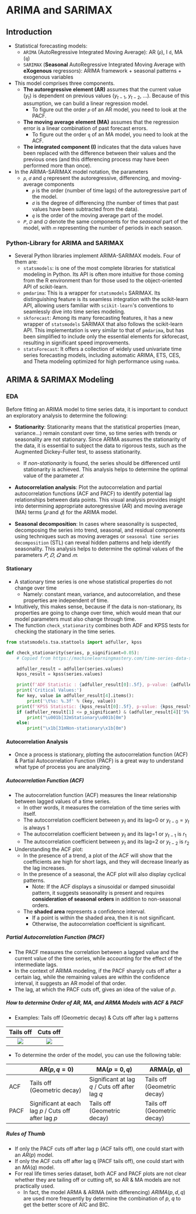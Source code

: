 # ARIMA and SARIMAX

## Introduction

- Statistical forecasting models:
  - `ARIMA` (AutoRegressive Integrated Moving Average): AR (`𝑝`), I `d`, MA (`q`)
  - `SARIMAX` (**Seasonal** AutoRegressive Integrated Moving Average with **eXogenous** regressors): ARIMA framework + seasonal patterns + exogenous variables
- This model comprises three components.
  - **The autoregressive element (AR)** assumes that the current value ($y_t$) is dependent on previous values ($y_{t-1}$, $y_{t-2}$, …). Because of this assumption, we can build a linear regression model.
    - To figure out the order `𝑝` of an AR model, you need to look at the PACF.
  - **The moving average element (MA)** assumes that the regression error is a linear combination of past forecast errors.
    - To figure out the order `q` of an MA model, you need to look at the ACF.
  - **The integrated component (I)** indicates that the data values have been replaced with the difference between their values and the previous ones (and this differencing process may have been performed more than once).
- In the ARIMA-SARIMAX model notation, the parameters
  - `𝑝`, `𝑑` and `𝑞` represent the autoregressive, differencing, and moving-average components
    - `𝑝` is the order (number of time lags) of the autoregressive part of the model.
    - `𝑑` is the degree of differencing (the number of times that past values have been subtracted from the data).
    - `𝑞` is the order of the moving average part of the model.
  - `𝑃`, `𝐷` and `𝑄` denote the same components for the _seasonal_ part of the model, with `𝑚` representing the number of periods in each season.

### Python-Library for ARIMA and SARIMAX

- Several Python libraries implement ARIMA-SARIMAX models. Four of them are:
  - `statsmodels`: is one of the most complete libraries for statistical modeling in Python. Its API is often more intuitive for those coming from the R environment than for those used to the object-oriented API of scikit-learn.
  - `pmdarima`: This is a wrapper for `statsmodels` SARIMAX. Its distinguishing feature is its seamless integration with the scikit-learn API, allowing users familiar with `scikit-learn`'s conventions to seamlessly dive into time series modeling.
  - `skforecast`: Among its many forecasting features, it has a new wrapper of `statsmodels` SARIMAX that also follows the scikit-learn API. This implementation is very similar to that of `pmdarima`, but has been simplified to include only the essential elements for skforecast, resulting in significant speed improvements.
  - `statsForecast`: It offers a collection of widely used univariate time series forecasting models, including automatic ARIMA, ETS, CES, and Theta modeling optimized for high performance using `numba`.

## ARIMA & SARIMAX Modeling

### EDA

Before fitting an ARIMA model to time series data, it is important to conduct an exploratory analysis to determine the following:

- **Stationarity**: Stationarity means that the statistical properties (mean, variance...) remain constant over time, so time series with trends or seasonality are not stationary. Since ARIMA assumes the stationarity of the data, it is essential to subject the data to rigorous tests, such as the Augmented Dickey-Fuller test, to assess stationarity.

  - If _non-stationarity_ is found, the series should be differenced until stationarity is achieved. This analysis helps to determine the optimal value of the parameter $𝑑$.

- **Autocorrelation analysis**: Plot the autocorrelation and partial autocorrelation functions (ACF and PACF) to identify potential lag relationships between data points. This visual analysis provides insight into determining appropriate autoregressive (AR) and moving average (MA) terms ($𝑝$ and $𝑞$) for the ARIMA model.

- **Seasonal decomposition**: In cases where seasonality is suspected, decomposing the series into trend, seasonal, and residual components using techniques such as moving averages or `seasonal time series decomposition` (STL) can reveal hidden patterns and help identify seasonality. This analysis helps to determine the optimal values of the parameters $𝑃$, $𝐷$, $𝑄$ and $𝑚$.

#### Stationary

- A stationary time series is one whose statistical properties do not change over time
  - Namely: constant mean, variance, and autocorrelation, and these properties are independent of time.
- Intuitively, this makes sense, because if the data is non-stationary, its properties are going to change over time, which would mean that our model parameters must also change through time.
- The function `check_stationarity` combines both ADF and KPSS tests for checking the stationary in the time series.

```Python
from statsmodels.tsa.stattools import adfuller, kpss

def check_stationarity(series, p_significant=0.05):
    # Copied from https://machinelearningmastery.com/time-series-data-stationary-python/

    adfuller_result = adfuller(series.values)
    kpss_result = kpss(series.values)

    print(f'ADF Statistic : {adfuller_result[0]:.5f}, p-value: {adfuller_result[1]:.5f}')
    print('Critical Values:')
    for key, value in adfuller_result[4].items():
        print('\t%s: %.3f' % (key, value))
    print(f'KPSS Statistic: {kpss_result[0]:.5f}, p-value: {kpss_result[1]:.5f}')
    if (adfuller_result[1] <= p_significant) & (adfuller_result[4]['5%'] > adfuller_result[0]) & (kpss_result[1] > p_significant):
        print("\u001b[32mStationary\u001b[0m")
    else:
        print("\x1b[31mNon-stationary\x1b[0m")
```

#### Autocorrelation Analysis

- Once a process is stationary, plotting the autocorrelation function (ACF) & Partial Autocorrelation Function (PACF) is a great way to understand what type of process you are analyzing.

##### Autocorrelation Function (ACF)

- The autocorrelation function (ACF) measures the linear relationship between lagged values of a time series.
  - In other words, it measures the correlation of the time series with itself.
  - The autocorrelation coefficient between $y_t$ and its lag=0 or $y_{t-0}=y_t$ is always $1$
  - The autocorrelation coefficient between $y_t$ and its lag=1 or $y_{t-1}$ is $r_1$
  - The autocorrelation coefficient between $y_t$ and its lag=2 or $y_{t-2}$ is $r_2$
- Understanding the ACF plot:
  - In the presence of a trend, a plot of the ACF will show that the coefficients are high for short lags, and they will decrease linearly as the lag increases.
  - In the presence of a seasonal, the ACF plot will also display cyclical patterns.
    - Note: If the ACF displays a sinusoidal or damped sinusoidal pattern, it suggests seasonality is present and requires **consideration of seasonal orders** in addition to non-seasonal orders.
  - The **shaded area** represents a confidence interval.
    - If a point is within the shaded area, then it is not significant.
    - Otherwise, the autocorrelation coefficient is significant.

##### Partial Autocorrelation Function (PACF)

- The PACF measures the correlation between a lagged value and the current value of the time series, while accounting for the effect of the intermediate lags.
- In the context of ARIMA modeling, if the PACF sharply cuts off after a certain lag, while the remaining values are within the confidence interval, it suggests an AR model of that order.
- The lag, at which the PACF cuts off, gives an idea of the value of $p$.

##### How to determine Order of AR, MA, and ARMA Models with ACF & PACF

- Examples: Tails off (Geometric decay) & Cuts off after lag `k` patterns

|              Tails off               |              Cuts off               |
| :----------------------------------: | :---------------------------------: |
| ![](../assets/img/acf-tail-off.webp) | ![](../assets/img/pacf-cutoff.webp) |

- To determine the order of the model, you can use the following table:

|      | AR($p, q=0$)                                         | MA($p=0, q$)                                    | ARMA($p$, $q$)              |
| ---- | ---------------------------------------------------- | ----------------------------------------------- | --------------------------- |
| ACF  | Tails off (Geometric decay)                          | Significant at lag $q$ / Cuts off after lag $q$ | Tails off (Geometric decay) |
| PACF | Significant at each lag $p$ / Cuts off after lag $p$ | Tails off (Geometric decay)                     | Tails off (Geometric decay) |

##### Rules of Thumb

- If only the PACF cuts off after lag p (ACF tails off), one could start with an $AR(p)$ model.
- If only the ACF cuts off after lag q (PACF tails off), one could start with an $MA(q)$ model.
- For real life times series dataset, both ACF and PACF plots are not clear whether they are tailing off or cutting off, so AR & MA models are not practically used.
  - In fact, the model ARMA & ARIMA (with differencing) $ARIMA(p, d, q)$ are used more frequently by determine the combination of $p$, $q$ to get the better score of AIC and BIC.
